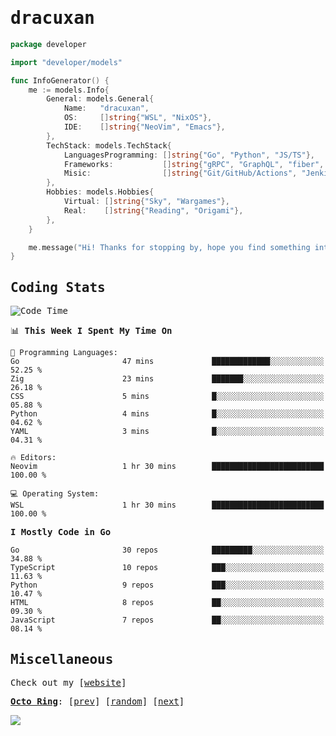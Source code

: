 <!-- Banner -->
<!--
<img src="https://i.imgur.com/mz4ym1F.png" style="max-height:550px"/>
-->


<samp>
	
<!-- Coded Intro -->
	
# dracuxan

```go
package developer

import "developer/models"

func InfoGenerator() {
	me := models.Info{
		General: models.General{
			Name:   "dracuxan",
			OS:     []string{"WSL", "NixOS"},
			IDE:    []string{"NeoVim", "Emacs"},
		},
		TechStack: models.TechStack{
			LanguagesProgramming: []string{"Go", "Python", "JS/TS"},
			Frameworks: 	      []string{"gRPC", "GraphQL", "fiber", "flask", "React.js", "Next.js"},
			Misic:                []string{"Git/GitHub/Actions", "Jenkins", "Docker"},
		},
		Hobbies: models.Hobbies{
			Virtual: []string{"Sky", "Wargames"},
			Real:    []string{"Reading", "Origami"},
		},		
	}

	me.message("Hi! Thanks for stopping by, hope you find something interesting!") 
}
```

## Coding Stats


<!--START_SECTION:waka-->
![Code Time](http://img.shields.io/badge/Code%20Time-355%20hrs%2015%20mins-blue)

📊 **This Week I Spent My Time On** 

```text
💬 Programming Languages: 
Go                       47 mins             █████████████░░░░░░░░░░░░   52.25 % 
Zig                      23 mins             ███████░░░░░░░░░░░░░░░░░░   26.18 % 
CSS                      5 mins              █░░░░░░░░░░░░░░░░░░░░░░░░   05.88 % 
Python                   4 mins              █░░░░░░░░░░░░░░░░░░░░░░░░   04.62 % 
YAML                     3 mins              █░░░░░░░░░░░░░░░░░░░░░░░░   04.31 % 

🔥 Editors: 
Neovim                   1 hr 30 mins        █████████████████████████   100.00 % 

💻 Operating System: 
WSL                      1 hr 30 mins        █████████████████████████   100.00 % 
```

**I Mostly Code in Go** 

```text
Go                       30 repos            █████████░░░░░░░░░░░░░░░░   34.88 % 
TypeScript               10 repos            ███░░░░░░░░░░░░░░░░░░░░░░   11.63 % 
Python                   9 repos             ███░░░░░░░░░░░░░░░░░░░░░░   10.47 % 
HTML                     8 repos             ██░░░░░░░░░░░░░░░░░░░░░░░   09.30 % 
JavaScript               7 repos             ██░░░░░░░░░░░░░░░░░░░░░░░   08.14 % 
```




<!--END_SECTION:waka-->

## Miscellaneous

Check out my [[website](https://bynisarg.in/)]

[**Octo Ring**](https://octo-ring.com/):
[[prev](https://octo-ring.com/p/dracuxan/prev)]  [[random](https://octo-ring.com/p/dracuxan/random)]  [[next](https://octo-ring.com/p/dracuxan/next)]

![](https://komarev.com/ghpvc/?username=dracuxan&style=flat-square)

</samp>
